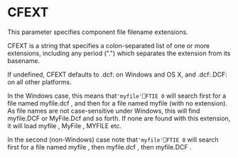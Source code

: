 # CFEXT

This parameter specifies component file filename extensions.

CFEXT is a string that specifies a colon-separated list of one or more extensions, including any period (".") which separates the extension from its basename.

If undefined, CFEXT defaults to .dcf: on Windows and OS X, and .dcf:.DCF: on all other platforms.

In the Windows case, this means that`'myfile'⎕FTIE 0` will search first for a file named myfile.dcf , and then for a file named myfile (with no extension). As file names are not case-sensitive under Windows, this will find myfile.DCF or MyFile.Dcf and so forth. If none are found with this extension, it will load myfile , MyFile , MYFILE etc.

In the second (non-Windows) case note that`'myfile'⎕FTIE 0` will search first for a file named myfile , then myfile.dcf , then myfile.DCF .
